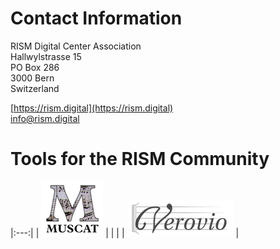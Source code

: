# Contact Information

RISM Digital Center Association  
Hallwylstrasse 15  
PO Box 286  
3000 Bern  
Switzerland  

[https://rism.digital](https://rism.digital)  
[info@rism.digital](mailto:info@rism.digital)

# Tools for the RISM Community

|:---:|
| ![Muscat](/images/digital-center/muscat.png) |
| |
| ![Verovio](/images/digital-center/verovio.png) |